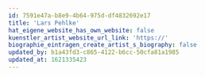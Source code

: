 ```yaml
---
id: 7591e47a-b8e9-4b64-975d-df4832692e17
title: 'Lars Pehlke'
hat_eigene_website_has_own_website: false
kuenstler_artist_website_url_link: 'https://'
biographie_eintragen_create_artist_s_biography: false
updated_by: b1a43fd3-c865-4122-b6cc-50cfa81a1985
updated_at: 1621335423
---
```

